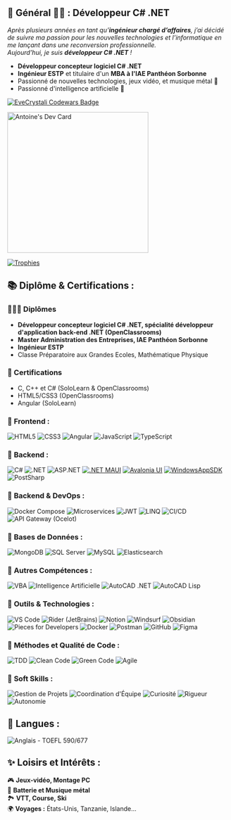 ## 🌟 Général 👨‍💻 : Développeur C# .NET

*Après plusieurs années en tant qu’**ingénieur chargé d’affaires**, j’ai décidé de suivre ma passion pour les nouvelles technologies et l’informatique en me lançant dans une reconversion professionnelle.  
Aujourd’hui, je suis **développeur C# .NET** !* 

 - **Développeur concepteur logiciel C# .NET**
 - **Ingénieur ESTP** et titulaire d'un **MBA à l'IAE Panthéon Sorbonne**  
 - Passionné de nouvelles technologies, jeux vidéo, et musique métal 🎸
 - Passionné d'intelligence artificielle 🤖
   
[![EveCrystali Codewars Badge](https://www.codewars.com/users/EveCrystali/badges/large)](https://www.codewars.com/users/EveCrystali/)

<a href="https://app.daily.dev/evecrystali"><img src="https://api.daily.dev/devcards/v2/aMOJyq5Idz9q0vOjyhAb4.png?type=wide&r=f72" width="320" alt="Antoine's Dev Card"/></a>

[![Trophies](https://github-profile-trophy.vercel.app/?username=EveCrystali&theme=darkhub)](https://github.com/ryo-ma/github-profile-trophy)

## 📚 Diplôme & Certifications :

### 👨🏻‍🎓 Diplômes 
- **Développeur concepteur logiciel C# .NET, spécialité développeur d'application back-end .NET (OpenClassrooms)**
- **Master Administration des Entreprises, IAE Panthéon Sorbonne**
- **Ingénieur ESTP**
- Classe Préparatoire aux Grandes Ecoles, Mathématique Physique

### 🏅 Certifications 
  - C, C++ et C# (SoloLearn & OpenClassrooms)
  - HTML5/CSS3 (OpenClassrooms)
  - Angular (SoloLearn)

### 🔹 **Frontend** :
![HTML5](https://img.shields.io/badge/-HTML5-E34F26?logo=html5&logoColor=white)
![CSS3](https://img.shields.io/badge/-CSS3-1572B6?logo=css3&logoColor=white)
![Angular](https://img.shields.io/badge/-Angular-DD0031?logo=angular&logoColor=white)
![JavaScript](https://img.shields.io/badge/-JavaScript-F7DF1E?logo=javascript&logoColor=black)
![TypeScript](https://img.shields.io/badge/-TypeScript-3178C6?logo=typescript&logoColor=white)

### 🔹 **Backend** :
![C#](https://img.shields.io/badge/-C%23-239120?logo=c-sharp&logoColor=white)
![.NET](https://img.shields.io/badge/-.NET-512BD4?logo=dotnet&logoColor=white)
![ASP.NET](https://img.shields.io/badge/-ASP.NET-512BD4?logo=dotnet&logoColor=white)
[![.NET MAUI](https://img.shields.io/badge/.NET_MAUI-9.0.14-purple.svg)](https://dotnet.microsoft.com/apps/maui)
[![Avalonia UI](https://img.shields.io/badge/Avalonia-11.2.3-blue.svg)](https://avaloniaui.net)
[![WindowsAppSDK](https://img.shields.io/badge/WindowsAppSDK-1.6.240923002-blue.svg)](https://developer.microsoft.com/windows/apps/windows-app-sdk/)
![PostSharp](https://img.shields.io/badge/-PostSharp-512BD4?logo=postsharp&logoColor=white)

### 🔹 **Backend & DevOps :**
![Docker Compose](https://img.shields.io/badge/-Docker_Compose-2496ED?logo=docker&logoColor=white)
![Microservices](https://img.shields.io/badge/-Microservices-008080?logo=kubernetes&logoColor=white)
![JWT](https://img.shields.io/badge/-JWT-000000?logo=json-web-tokens&logoColor=white)
![LINQ](https://img.shields.io/badge/-LINQ-512BD4?logo=.net&logoColor=white)
![CI/CD](https://img.shields.io/badge/-CI%2FCD-2496ED?logo=githubactions&logoColor=white)
![API Gateway (Ocelot)](https://img.shields.io/badge/-API_Gateway_(Ocelot)-orange?logo=postman&logoColor=white)

### 🔹 **Bases de Données** :
![MongoDB](https://img.shields.io/badge/-MongoDB-47A248?logo=mongodb&logoColor=white)
![SQL Server](https://img.shields.io/badge/-SQL_Server-CC2927?logo=microsoft-sql-server&logoColor=white)
![MySQL](https://img.shields.io/badge/-MySQL-4479A1?logo=mysql&logoColor=white)
![Elasticsearch](https://img.shields.io/badge/-Elasticsearch-005571?logo=elasticsearch&logoColor=white)

### 🔹 **Autres Compétences :**
![VBA](https://img.shields.io/badge/-VBA-217346?logo=microsoft-excel&logoColor=white)
![Intelligence Artificielle](https://img.shields.io/badge/-Intelligence_Artificielle-FF6F00?logo=openai&logoColor=white)
![AutoCAD .NET](https://img.shields.io/badge/-AutoCAD_.NET-CC0000?logo=autodesk&logoColor=white)
![AutoCAD Lisp](https://img.shields.io/badge/-AutoCAD_Lisp-CC0000?logo=autodesk&logoColor=white)

### 🧰 **Outils & Technologies :**
![VS Code](https://img.shields.io/badge/-VS%20Code-007ACC?logo=visual-studio-code&logoColor=white)
![Rider (JetBrains)](https://img.shields.io/badge/-Rider-000000?logo=jetbrains&logoColor=white)
![Notion](https://img.shields.io/badge/-Notion-000000?logo=notion&logoColor=white)
![Windsurf](https://img.shields.io/badge/-Windsurf-0052CC?logo=windows&logoColor=white)
![Obsidian](https://img.shields.io/badge/-Obsidian-483699?logo=obsidian&logoColor=white)
![Pieces for Developers](https://img.shields.io/badge/-Pieces_for_Developers-000000?logo=pieces&logoColor=white)
![Docker](https://img.shields.io/badge/-Docker-2496ED?logo=docker&logoColor=white)
![Postman](https://img.shields.io/badge/-Postman-FF6C37?logo=postman&logoColor=white)
![GitHub](https://img.shields.io/badge/-GitHub-181717?logo=github&logoColor=white)
![Figma](https://img.shields.io/badge/-Figma-F24E1E?logo=figma&logoColor=white)

### 🔹 **Méthodes et Qualité de Code :**
![TDD](https://img.shields.io/badge/-TDD-008000?logo=testcafe&logoColor=white)
![Clean Code](https://img.shields.io/badge/-Clean_Code-4CAF50?logo=codesandbox&logoColor=white)
![Green Code](https://img.shields.io/badge/-Green_Code-brightgreen?logo=leaflet&logoColor=white)
![Agile](https://img.shields.io/badge/-Méthodes%20Agiles-2496ED?logo=scrum&logoColor=white)

### 🔹 **Soft Skills :**
![Gestion de Projets](https://img.shields.io/badge/-Gestion_de_Projets-007ACC?logo=jira&logoColor=white)
![Coordination d'Équipe](https://img.shields.io/badge/-Coordination_d%27équipe-blue?logo=microsoftteams&logoColor=white)
![Curiosité](https://img.shields.io/badge/-Curieux-FF4500?logo=firefoxbrowser&logoColor=white)
![Rigueur](https://img.shields.io/badge/-Rigoureux-00008B?logo=git&logoColor=white)
![Autonomie](https://img.shields.io/badge/-Autonome-708090?logo=linux&logoColor=white)

## 🔹 **Langues :**
![Anglais - TOEFL 590/677](https://img.shields.io/badge/Anglais-TOEFL_590%2F677-1E90FF?logo=duolingo&logoColor=white)


## ✨ **Loisirs et Intérêts :**
🎮 **Jeux-vidéo, Montage PC**  
🎸 **Batterie et Musique métal**  
🏞️ **VTT, Course, Ski**  
🌍 **Voyages :** États-Unis, Tanzanie, Islande...

